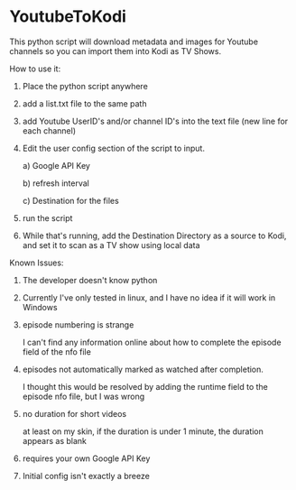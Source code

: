 # YoutubeToKodi
This python script will download metadata and images for Youtube channels so you can import them into Kodi as TV Shows.

How to use it:

1) Place the python script anywhere

2) add a list.txt file to the same path

3) add Youtube UserID's and/or channel ID's into the text file (new line for each channel)

4) Edit the user config section of the script to input.

    a) Google API Key
    
    b) refresh interval
    
    c) Destination for the files
    
5) run the script

6) While that's running, add the Destination Directory as a source to Kodi, and set it to scan as a TV show using local data


Known Issues:

1) The developer doesn't know python

2) Currently I've only tested in linux, and I have no idea if it will work in Windows

3) episode numbering is strange

    I can't find any information online about how to complete the episode field of the nfo file
    
4) episodes not automatically marked as watched after completion.

    I thought this would be resolved by adding the runtime field to the episode nfo file, but I was wrong
    
5) no duration for short videos

    at least on my skin, if the duration is under 1 minute, the duration appears as blank
    
6) requires your own Google API Key

7) Initial config isn't exactly a breeze
